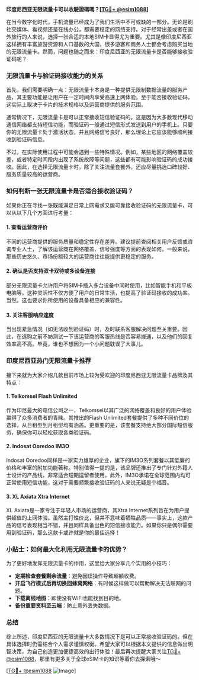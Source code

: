 **印度尼西亚无限流量卡可以收驗證碼嗎？[[TG💪+ @esim1088](https://t.me/s/esim1088)]**

在当今数字化时代，手机流量已经成为了我们生活中不可或缺的一部分。无论是刷社交媒体、看视频还是在线办公，都需要稳定的网络支持。对于经常出差或者在国外旅行的人来说，选择一张合适的本地SIM卡显得尤为重要。尤其是像印度尼西亚这样拥有丰富旅游资源和人口基数的大国，很多游客和商务人士都会考虑购买当地的无限流量卡。然而，问题也随之而来：印度尼西亚的无限流量卡是否能够接收验证码呢？

### **无限流量卡与验证码接收能力的关系**

首先，我们需要明确一点：无限流量卡本身是一种提供无限制数据流量的服务产品，其主要功能是让用户在一定时间内享受高速上网体验。至于能否接收验证码，这实际上取决于卡片的技术规格以及运营商提供的服务范围。

通常情况下，无限流量卡是可以正常接收短信验证码的。这是因为大多数现代移动通信网络都支持短信功能，而验证码一般通过短信形式发送到用户的手机上。只要你的无限流量卡处于激活状态，并且网络信号良好，那么理论上它应该能够顺利接收到验证码信息。

不过，在实际使用过程中可能会遇到一些特殊情况。例如，某些地区的网络覆盖较差，或者特定时间段内出现了系统故障等问题，这些都有可能影响验证码的成功接收。因此，在选择无限流量卡时，除了关注流量套餐外，还应尽量挑选口碑较好、服务质量较高的运营商。

### **如何判断一张无限流量卡是否适合接收验证码？**

如果你正在寻找一张既能满足日常上网需求又能可靠接收验证码的无限流量卡，可以从以下几个方面进行考量：

#### **1. 查看运营商评价**
不同的运营商提供的服务质量和稳定性存在差异。建议提前查阅相关用户反馈或咨询专业人士，了解该运营商在网络覆盖、信号强度等方面的表现如何。一般来说，那些历史悠久、市场份额较大的运营商往往能提供更稳定的服务。

#### **2. 确认是否支持双卡双待或多设备连接**
部分无限流量卡允许用户将SIM卡插入多台设备中同时使用，比如智能手机和平板电脑等。这种灵活性不仅方便了用户的日常生活，也提高了验证码接收的成功率。当然，这也要求你所使用的设备具备相应的兼容性。

#### **3. 关注客服响应速度**
当出现紧急情况（如无法收到验证码）时，及时联系客服解决问题至关重要。因此，在选购之前不妨测试一下该运营商的客服热线是否容易拨通，以及他们的回复效率高不高。毕竟，谁也不想因为一个小问题耽误了大事儿。

### **印度尼西亚热门无限流量卡推荐**

接下来就为大家介绍几款目前市场上较为受欢迎的印度尼西亚无限流量卡品牌及其特点：

#### **1. Telkomsel Flash Unlimited**
作为印尼最大的电信公司之一，Telkomsel以其广泛的网络覆盖和良好的用户体验赢得了众多消费者的青睐。其推出的Flash Unlimited套餐提供了多种不同价位的选择，从日租型到月租型均有涵盖。更重要的是，该套餐支持绝大部分国际短信服务，确保你可以轻松获取各类验证码。

#### **2. Indosat Ooredoo IM3O**
Indosat Ooredoo同样是一家实力雄厚的企业，旗下的IM3O系列套餐以其低廉的价格和丰富的附加功能著称。特别值得一提的是，该品牌还推出了专门针对外籍人士设计的产品线，非常适合短期逗留者使用。此外，IM3O承诺在全球范围内均可正常使用短信功能，这对于需要频繁接收验证码的人来说无疑是个福音。

#### **3. XL Axiata Xtra Internet**
XL Axiata是一家专注于年轻人市场的运营商，其Xtra Internet系列旨在为用户提供超值的上网体验。虽然主打性价比，但并不意味着牺牲品质——事实上，这款产品的信号表现相当不错，并且同样具备出色的短信接收能力。如果你只是偶尔需要用到验证码，那么这款卡或许就是你的最佳选择！

### **小贴士：如何最大化利用无限流量卡的优势？**

为了更好地发挥无限流量卡的作用，这里给大家分享几个实用的小技巧：

- **定期检查套餐剩余流量**：避免因误操作导致超额收费。
- **开启飞行模式后再切换回蜂窝网络**：有时候这样做可以帮助解决无法联网的问题。
- **下载离线地图**：即使没有WiFi也能找到目的地。
- **备份重要资料至云端**：防止意外丢失数据。

### **总结**

综上所述，印度尼西亚的无限流量卡大多数情况下是可以正常接收验证码的。但在具体选择时仍需结合个人需求谨慎权衡。希望大家可以根据本文提供的信息做出明智决策，为自己创造更加便捷高效的出行体验！最后再次提醒大家关注[TG💪+ @esim1088](https://t.me/s/esim1088)，那里有更多关于全球eSIM卡的知识等着你去探索哦～ 

[[TG💪+ @esim1088](https://t.me/s/esim1088) ![Image](https://i.postimg.cc/4NQfJmqS/Snipaste-2025-05-13-00-14-12.png)]